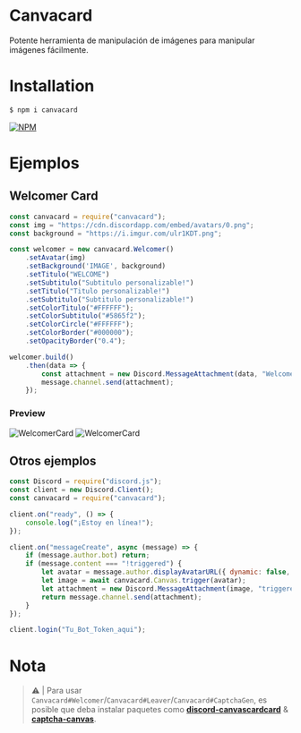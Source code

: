 # Canvacard
Potente herramienta de manipulación de imágenes para manipular imágenes fácilmente.

# Installation

```sh
$ npm i canvacard
```

[![NPM](https://nodei.co/npm/canvacard.png)](https://nodei.co/npm/canvacard/)

# Ejemplos

## Welcomer Card

```js
const canvacard = require("canvacard");
const img = "https://cdn.discordapp.com/embed/avatars/0.png";
const background = "https://i.imgur.com/ulr1KDT.png";

const welcomer = new canvacard.Welcomer()
    .setAvatar(img)
    .setBackground('IMAGE', background)
    .setTitulo("WELCOME")
    .setSubtitulo("Subtitulo personalizable!")
    .setTitulo("Titulo personalizable!")
    .setSubtitulo("Subtitulo personalizable!")
    .setColorTitulo("#FFFFFF");
    .setColorSubtitulo("#5865f2");
    .setColorCircle("#FFFFFF");
    .setColorBorder("#000000");
    .setOpacityBorder("0.4");

welcomer.build()
    .then(data => {
        const attachment = new Discord.MessageAttachment(data, "WelcomerCard.png");
        message.channel.send(attachment);
    });
```

### Preview
![WelcomerCard](https://i.imgur.com/FrVcMdr.png)
![WelcomerCard](https://i.imgur.com/ulr1KDT.png)

## Otros ejemplos

```js
const Discord = require("discord.js");
const client = new Discord.Client();
const canvacard = require("canvacard");

client.on("ready", () => {
    console.log("¡Estoy en línea!");
});

client.on("messageCreate", async (message) => {
    if (message.author.bot) return;
    if (message.content === "!triggered") {
        let avatar = message.author.displayAvatarURL({ dynamic: false, format: 'png' });
        let image = await canvacard.Canvas.trigger(avatar);
        let attachment = new Discord.MessageAttachment(image, "triggered.gif");
        return message.channel.send(attachment);
    }
});

client.login("Tu_Bot_Token_aqui");
```

# Nota
> ⚠ | Para usar `Canvacard#Welcomer`/`Canvacard#Leaver`/`Canvacard#CaptchaGen`, es posible que deba instalar paquetes como **[discord-canvascardcard](https://www.npmjs.com/package/discord-canvascard)** & **[captcha-canvas](https://npmjs.com/package/captcha-canvas)**.